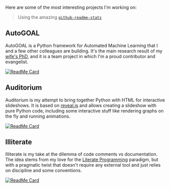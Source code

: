Here are some of the most interesting projects I'm working on:
> Using the amazing [`github-readme-stats`](https://github.com/anuraghazra/github-readme-stats)

## AutoGOAL

AutoGOAL is a Python framework for Automated Machine Learning that I and a few other colleagues are building.
It's the main research result of my [wife's PhD](https://github.com/sestevez), and it is a team project in which I'm a proud contributor and evangelist.

[![ReadMe Card](https://github-readme-stats.vercel.app/api/pin/?username=autogoal&repo=autogoal)](https://github.com/autogoal/autogoal)

## Auditorium

Auditorium is my attempt to bring together Python with HTML for interactive slideshows. It is based on [reveal.js](https://revealjs.org) and allows creating a slideshow with pure Python code, including some interactive stuff like rendering graphs on the fly and running animations.

[![ReadMe Card](https://github-readme-stats.vercel.app/api/pin/?username=apiad&repo=auditorium)](https://github.com/apiad/auditorium)

## Illiterate

Illiterate is my take at the dilemma of code comments vs documentation. The idea stems from my love for the [Literate Programming](http://literateprogramming.com/) paradigm, but with a pragmatic twist that doesn't require any external tool and just relies on discipline and some conventions.

[![ReadMe Card](https://github-readme-stats.vercel.app/api/pin/?username=apiad&repo=illiterate)](https://github.com/apiad/illiterate)
